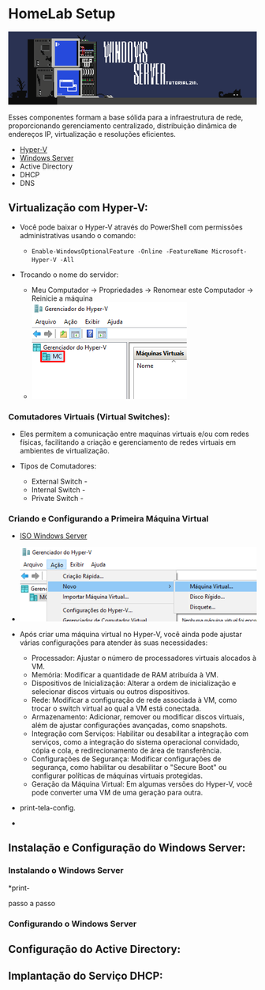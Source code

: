 # HomeLab Setup

<a name="logo" href="https://www.artstation.com/matd2d"><img src="w-server.png" /></a>

Esses componentes formam a base sólida para a infraestrutura de rede, proporcionando gerenciamento centralizado, distribuição dinâmica de endereços IP, virtualização e resoluções eficientes.

* [Hyper-V](#Virtualização-com-Hyper-V)
* [Windows Server](#Instalação-e-Configuração-do-Windows-Server)
* Active Directory
*  DHCP
*  DNS

## Virtualização com Hyper-V:
* Você pode baixar o Hyper-V através do PowerShell com permissões administrativas usando o comando:
  
  * `Enable-WindowsOptionalFeature -Online -FeatureName Microsoft-Hyper-V -All`
 
* Trocando o nome do servidor:
  * Meu Computador -> Propriedades -> Renomear este Computador -> Reinicie a máquina
   * <img src="p-nome.png" />
 
### Comutadores Virtuais (Virtual Switches):
* Eles permitem a comunicação entre maquinas virtuais e/ou com redes físicas, facilitando a criação e gerenciamento de redes virtuais em ambientes de virtualização.
  
* Tipos de Comutadores:
  
  * External Switch -
  * Internal Switch -
  * Private Switch - 

### Criando e Configurando a Primeira Máquina Virtual

*  [ISO Windows Server](https://www.microsoft.com/en-us/software-download/windowsinsiderpreviewserver?wa=wsignin1.0)

* <img src="p-vm.png" />

* Após criar uma máquina virtual no Hyper-V, você ainda pode ajustar várias configurações para atender às suas necessidades:
  
  * Processador: Ajustar o número de processadores virtuais alocados à VM.
  * Memória: Modificar a quantidade de RAM atribuída à VM.
  * Dispositivos de Inicialização: Alterar a ordem de inicialização e selecionar discos virtuais ou outros dispositivos.
  * Rede: Modificar a configuração de rede associada à VM, como trocar o switch virtual ao qual a VM está conectada.
  * Armazenamento: Adicionar, remover ou modificar discos virtuais, além de ajustar configurações avançadas, como snapshots.
  * Integração com Serviços: Habilitar ou desabilitar a integração com serviços, como a integração do sistema operacional convidado, cópia e cola, e redirecionamento de área de transferência.
  * Configurações de Segurança: Modificar configurações de segurança, como habilitar ou desabilitar o "Secure Boot" ou configurar políticas de máquinas virtuais protegidas.
  * Geração da Máquina Virtual: Em algumas versões do Hyper-V, você pode converter uma VM de uma geração para outra.
 

* print-tela-config.

* 

## Instalação e Configuração do Windows Server:

### Instalando o Windows Server
*print-

passo a passo

### Configurando o Windows Server

## Configuração do Active Directory:

## Implantação do Serviço DHCP:
